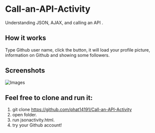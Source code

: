 # Call-an-API-Activity
Understanding JSON, AJAX, and calling an API .

## How it works
 Type Github user name, click the button, it will load your profile picture, information on Github and showing some followers.

## Screenshots
![Images](https://s3-us-west-1.amazonaws.com/phat14191/API+Project.png)

## Feel free to clone and run it:
1) git clone https://github.com/phat14191/Call-an-API-Activity
2) open folder.
3) run jsonactivity.html.
4) try your Github account! 
